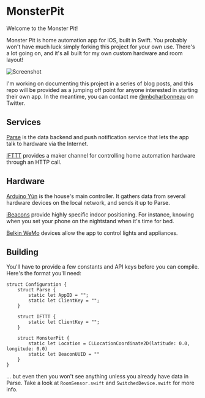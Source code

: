 # MonsterPit
Welcome to the Monster Pit!

Monster Pit is home automation app for iOS, built in Swift. You probably won't have much luck simply forking this project for your own use. There's a lot going on, and it's all built for my own custom hardware and room layout!

![Screenshot](http://mbcharbonneau.com/files/MonsterPit.png)

I'm working on documenting this project in a series of blog posts, and this repo will be provided as a jumping off point for anyone interested in starting their own app. In the meantime, you can contact me [@mbcharbonneau](https://twitter.com/mbcharbonneau) on Twitter.

## Services

[Parse](http://parse.com) is the data backend and push notification service that lets the app talk to hardware via the Internet.

[IFTTT](http://ifttt.com) provides a maker channel for controlling home automation hardware through an HTTP call.

## Hardware

[Arduino Yún](https://www.arduino.cc/en/Products/ArduinoYUN) is the house's main controller. It gathers data from several hardware devices on the local network, and sends it up to Parse.

[iBeacons](http://redbearlab.com/ibeacon/) provide highly specific indoor positioning. For instance, knowing when you set your phone on the nightstand when it's time for bed.

[Belkin WeMo](http://www.belkin.com/us/Products/home-automation/c/wemo-home-automation/) devices allow the app to control lights and appliances.

## Building

You'll have to provide a few constants and API keys before you can compile. Here's the format you'll need:

```
struct Configuration {
    struct Parse {
        static let AppID = "";
        static let ClientKey = "";
    }

    struct IFTTT {
        static let ClientKey = "";
    }

    struct MonsterPit {
        static let Location = CLLocationCoordinate2D(latitude: 0.0, longitude: 0.0)
        static let BeaconUUID = ""
    }
}
```

... but even then you won't see anything unless you already have data in Parse. Take a look at `RoomSensor.swift` and `SwitchedDevice.swift` for more info.
